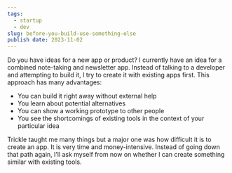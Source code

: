 ```yaml
---
tags:
  - startup
  - dev
slug: before-you-build-use-something-else
publish date: 2023-11-02
---
```

Do you have ideas for a new app or product? I currently have an idea for a combined note-taking and newsletter app. Instead of talking to a developer and attempting to build it, I try to create it with existing apps first. This approach has many advantages:

- You can build it right away without external help
- You learn about potential alternatives
- You can show a working prototype to other people
- You see the shortcomings of existing tools in the context of your particular idea

Trickle taught me many things but a major one was how difficult it is to create an app. It is very time and money-intensive. Instead of going down that path again, I’ll ask myself from now on whether I can create something similar with existing tools.